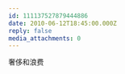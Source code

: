 ```yaml
---
id: 111137527879444886
date: 2010-06-12T18:45:00.000Z
reply: false
media_attachments: 0
---
```


奢侈和浪费 ​​​​

